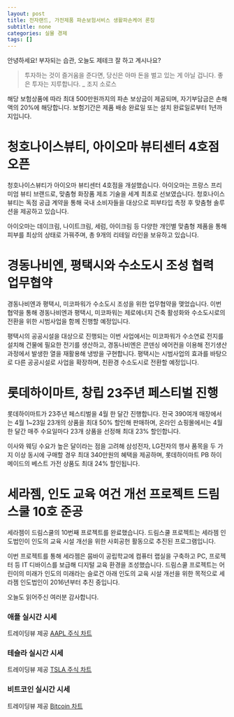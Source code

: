 ```yaml
---
layout: post
title: 전자랜드, 가전제품 파손보험서비스 생활파손케어 론칭
subtitle: none
categories: 실물 경제
tags: []
---
```


안녕하세요! 부자되는 습관, 오늘도 제테크 잘 하고 계시나요?

> 투자하는 것이 즐거움을 준다면, 당신은 아마 돈을 벌고 있는 게 아닐 겁니다. 좋은 투자는 지루합니다. _ 조지 소로스




해당 보험상품에 따라 최대 500만원까지의 파손 보상금이 제공되며, 자기부담금은 손해액의 20%에 해당합니다. 보험기간은 제품 배송 완료일 또는 설치 완료일로부터 1년까지입니다.

# 청호나이스뷰티, 아이오마 뷰티센터 4호점 오픈

청호나이스뷰티가 아이오마 뷰티센터 4호점을 개설했습니다. 아이오마는 프랑스 프리미엄 뷰티 브랜드로, 맞춤형 화장품 제조 기술을 세계 최초로 선보였습니다. 청호나이스뷰티는 독점 공급 계약을 통해 국내 소비자들을 대상으로 피부타입 측정 후 맞춤형 솔루션을 제공하고 있습니다.

아이오마는 데이크림, 나이트크림, 세럼, 아이크림 등 다양한 개인별 맞춤형 제품을 통해 피부를 최상의 상태로 가꿔주며, 총 9개의 리테일 라인을 보유하고 있습니다.

# 경동나비엔, 평택시와 수소도시 조성 협력 업무협약

경동나비엔과 평택시, 미코파워가 수소도시 조성을 위한 업무협약을 맺었습니다. 이번 협약을 통해 경동나비엔과 평택시, 미코파워는 제로에너지 건축 활성화와 수소도시로의 전환을 위한 시범사업을 함께 진행할 예정입니다.

평택시의 공공시설을 대상으로 진행되는 이번 사업에서는 미코파워가 수소연료 전지를 설치해 건물에 필요한 전기를 생산하고, 경동나비엔은 콘덴싱 에어컨을 이용해 전기생산 과정에서 발생한 열을 재활용해 냉방을 구현합니다. 평택시는 시범사업의 효과를 바탕으로 다른 공공시설로 사업을 확장하며, 친환경 수소도시로 전환할 예정입니다.

# 롯데하이마트, 창립 23주년 페스티벌 진행

롯데하이마트가 23주년 페스티벌을 4월 한 달간 진행합니다. 전국 390여개 매장에서는 4월 1~23일 23개의 상품을 최대 50% 할인해 판매하며, 온라인 쇼핑몰에서는 4월 한 달간 매주 수요일마다 23개 상품을 선정해 최대 23% 할인합니다.

이사와 웨딩 수요가 높은 달이라는 점을 고려해 삼성전자, LG전자의 행사 품목을 두 가지 이상 동시에 구매할 경우 최대 340만원의 혜택을 제공하며, 롯데하이마트 PB 하이메이드의 베스트 가전 상품도 최대 24% 할인됩니다.

# 세라젬, 인도 교육 여건 개선 프로젝트 드림스쿨 10호 준공

세라젬이 드림스쿨의 10번째 프로젝트를 완료했습니다. 드림스쿨 프로젝트는 세라젬 인도법인이 인도의 교육 시설 개선을 위한 사회공헌 활동으로 추진된 프로그램입니다.

이번 프로젝트를 통해 세라젬은 뭄바이 공립학교에 컴퓨터 랩실을 구축하고 PC, 프로젝터 등 IT 디바이스를 보급해 디지털 교육 환경을 조성했습니다. 드림스쿨 프로젝트는 어린이의 미래가 인도의 미래라는 슬로건 아래 인도의 교육 시설 개선을 위한 목적으로 세라젬 인도법인이 2016년부터 추진 중입니다.

오늘도 읽어주신 여러분 감사합니다.

### 애플 실시간 시세


<!-- TradingView Widget BEGIN -->
<div class="tradingview-widget-container">
  <div id="tradingview_6a264"></div>
  <div class="tradingview-widget-copyright">트레이딩뷰 제공 <a href="https://kr.tradingview.com/symbols/NASDAQ-AAPL/" rel="noopener" target="_blank"><span class="blue-text">AAPL 주식 차트</span></a></div>
  <script type="text/javascript" src="https://s3.tradingview.com/tv.js"></script>
  <script type="text/javascript">
  new TradingView.widget(
  {
  "autosize": true,
  "symbol": "NASDAQ:AAPL",
  "interval": "D",
  "timezone": "Asia/Seoul",
  "theme": "light",
  "style": "1",
  "locale": "kr",
  "toolbar_bg": "#f1f3f6",
  "enable_publishing": false,
  "hide_top_toolbar": true,
  "hide_legend": true,
  "save_image": false,
  "container_id": "tradingview_6a264"
}
  );
  </script>
</div>
<!-- TradingView Widget END -->


### 테슬라 실시간 시세


<!-- TradingView Widget BEGIN -->
<div class="tradingview-widget-container">
  <div id="tradingview_39d77"></div>
  <div class="tradingview-widget-copyright">트레이딩뷰 제공 <a href="https://kr.tradingview.com/symbols/NASDAQ-TSLA/" rel="noopener" target="_blank"><span class="blue-text">TSLA 주식 차트</span></a></div>
  <script type="text/javascript" src="https://s3.tradingview.com/tv.js"></script>
  <script type="text/javascript">
  new TradingView.widget(
  {
  "autosize": true,
  "symbol": "NASDAQ:TSLA",
  "interval": "D",
  "timezone": "Asia/Seoul",
  "theme": "light",
  "style": "1",
  "locale": "kr",
  "toolbar_bg": "#f1f3f6",
  "enable_publishing": false,
  "hide_top_toolbar": true,
  "hide_legend": true,
  "save_image": false,
  "container_id": "tradingview_39d77"
}
  );
  </script>
</div>
<!-- TradingView Widget END -->


### 비트코인 실시간 시세


<!-- TradingView Widget BEGIN -->
<div class="tradingview-widget-container">
  <div id="tradingview_3f91e"></div>
  <div class="tradingview-widget-copyright">트레이딩뷰 제공 <a href="https://kr.tradingview.com/symbols/BTCUSD/?exchange=BITSTAMP" rel="noopener" target="_blank"><span class="blue-text">Bitcoin 차트</span></a></div>
  <script type="text/javascript" src="https://s3.tradingview.com/tv.js"></script>
  <script type="text/javascript">
  new TradingView.widget(
  {
  "autosize": true,
  "symbol": "BITSTAMP:BTCUSD",
  "interval": "D",
  "timezone": "Asia/Seoul",
  "theme": "light",
  "style": "1",
  "locale": "kr",
  "toolbar_bg": "#f1f3f6",
  "enable_publishing": false,
  "hide_top_toolbar": true,
  "hide_legend": true,
  "save_image": false,
  "container_id": "tradingview_3f91e"
}
  );
  </script>
</div>
<!-- TradingView Widget END -->

